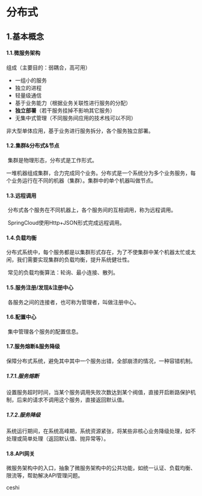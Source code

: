 # 分布式

## 1.基本概念

#### 1.1.微服务架构

组成（主要目的：弱耦合，高可用）

- 一组小的服务
- 独立的进程
- 轻量级通信
- 基于业务能力（根据业务关联性进行服务的分配）
- **独立部署**（若干服务挂掉不影响其它服务）
- 无集中式管理（不同服务间应用的技术栈可以不同）

非大型单体应用，基于业务进行服务拆分，各个服务独立部署。

#### 1.2.集群&分布式&节点

​	集群是物理形态，分布式是工作形式。

​	一堆机器组成集群，合力完成同个业务。分布式是一个系统分为多个业务服务，每个业务运行在不同的机器（集群）。集群中的单个机器叫做节点。

#### 1.3.远程调用

​	分布式各个服务在不同机器上，各个服务间的互相调用，称为远程调用。

​	SpringCloud使用Http+JSON形式完成远程调用。

#### 1.4.负载均衡

​	分布式系统中，每个服务都是以集群形式存在，为了不使集群中某个机器太忙或太闲，我们需要实现集群的负载均衡，提升系统健壮性。

​	常见的负载均衡算法：轮询、最小连接、散列。

#### 1.5.服务注册/发现&注册中心

​	各服务之间的连接者，也可称为管理者，叫做注册中心。

#### 1.6.配置中心

​	集中管理各个服务的配置信息。

#### 1.7.服务熔断&服务降级

​	保障分布式系统，避免其中其中一个服务出错，全部崩溃的情况，一种容错机制。

##### 1.7.1.服务熔断

​	设置服务超时时间，当某个服务调用失败次数达到某个阀值，直接开启断路保护机制，后来的请求不调用这个服务，直接返回默认值。

##### 1.7.2.服务降级

​		系统运行期间，在系统高峰期，系统资源紧张，将某些非核心业务降级处理，如不处理或简单处理（返回默认值、抛异常等）。

#### 1.8.API网关

​	微服务架构中的入口，抽象了微服务架构中的公共功能，如统一认证、负载均衡、限流等，帮助解决API管理问题。

ceshi